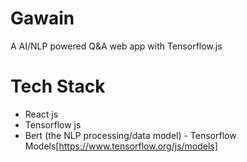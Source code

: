 # Gawain

A AI/NLP powered Q&A web app with Tensorflow.js

# Tech Stack

- React js
- Tensorflow js
- Bert (the NLP processing/data model) - Tensorflow Models[https://www.tensorflow.org/js/models]
